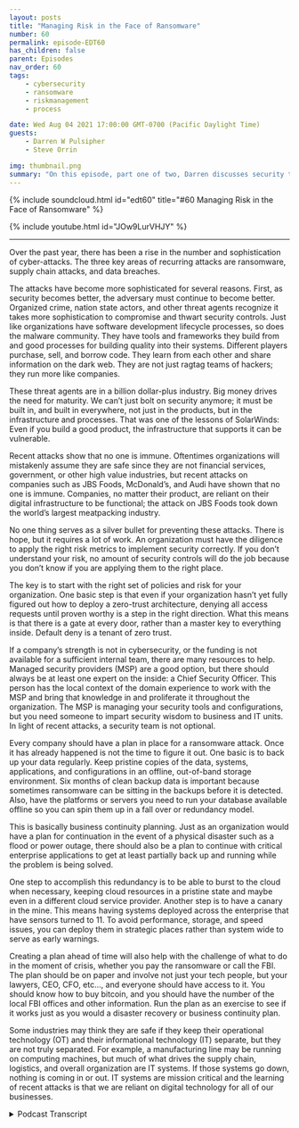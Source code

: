 ```yaml
---
layout: posts
title: "Managing Risk in the Face of Ransomware"
number: 60
permalink: episode-EDT60
has_children: false
parent: Episodes
nav_order: 60
tags:
    - cybersecurity
    - ransomware
    - riskmanagement
    - process

date: Wed Aug 04 2021 17:00:00 GMT-0700 (Pacific Daylight Time)
guests:
    - Darren W Pulsipher
    - Steve Orrin

img: thumbnail.png
summary: "On this episode, part one of two, Darren discusses security trends with frequent guest Steve Orrin, CTO of Intel, Federal. Over the past year, there has been a rise in the number and sophistication of cyber-attacks. The three key areas of recurring attacks are ransomware, supply chain attacks, and data breaches."
---
```


{% include soundcloud.html id="edt60" title="#60 Managing Risk in the Face of Ransomware" %}

{% include youtube.html id="JOw9LurVHJY" %}

---

Over the past year, there has been a rise in the number and sophistication of cyber-attacks. The three key areas of recurring attacks are ransomware, supply chain attacks, and data breaches.

The attacks have become more sophisticated for several reasons. First, as security becomes better, the adversary must continue to become better. Organized crime, nation state actors, and other threat agents recognize it takes more sophistication to compromise and thwart security controls. Just like organizations have software development lifecycle processes, so does the malware community. They have tools and frameworks they build from and good processes for building quality into their systems. Different players purchase, sell, and borrow code. They learn from each other and share information on the dark web. They are not just ragtag teams of hackers; they run more like companies.

These threat agents are in a billion dollar-plus industry. Big money drives the need for maturity. We can’t just bolt on security anymore; it must be built in, and built in everywhere, not just in the products, but in the infrastructure and processes. That was one of the lessons of SolarWinds: Even if you build a good product, the infrastructure that supports it can be vulnerable.

Recent attacks show that no one is immune. Oftentimes organizations will mistakenly assume they are safe since they are not financial services, government, or other high value industries, but recent attacks on companies such as JBS Foods, McDonald’s, and Audi have shown that no one is immune.  Companies, no matter their product, are reliant on their digital infrastructure to be functional; the attack on JBS Foods took down the world’s largest meatpacking industry.

No one thing serves as a silver bullet for preventing these attacks. There is hope, but it requires a lot of work. An organization must have the diligence to apply the right risk metrics to implement security correctly. If you don’t understand your risk, no amount of security controls will do the job because you don’t know if you are applying them to the right place.

The key is to start with the right set of policies and risk for your organization. One basic step is that even if your organization hasn’t yet fully figured out how to deploy a zero-trust architecture, denying all access requests until proven worthy is a step in the right direction. What this means is that there is a gate at every door, rather than a master key to everything inside. Default deny is a tenant of zero trust.

If a company’s strength is not in cybersecurity, or the funding is not available for a sufficient internal team, there are many resources to help. Managed security providers (MSP) are a good option, but there should always be at least one expert on the inside: a Chief Security Officer. This person has the local context of the domain experience to work with the MSP and bring that knowledge in and proliferate it throughout the organization. The MSP is managing your security tools and configurations, but you need someone to impart security wisdom to business and IT units. In light of recent attacks, a security team is not optional.

Every company should have a plan in place for a ransomware attack. Once it has already happened is not the time to figure it out. One basic is to back up your data regularly. Keep pristine copies of the data, systems, applications, and configurations in an offline, out-of-band storage environment. Six months of clean backup data is important because sometimes ransomware can be sitting in the backups before it is detected. Also, have the platforms or servers you need to run your database available offline so you can spin them up in a fall over or redundancy model.

This is basically business continuity planning. Just as an organization would have a plan for continuation in the event of a physical disaster such as a flood or power outage, there should also be a plan to continue with critical enterprise applications to get at least partially back up and running while the problem is being solved.

One step to accomplish this redundancy is to be able to burst to the cloud when necessary, keeping cloud resources in a pristine state and maybe even in a different cloud service provider. Another step is to have a canary in the mine. This means having systems deployed across the enterprise that have sensors turned to 11. To avoid performance, storage, and speed issues, you can deploy them in strategic places rather than system wide to serve as early warnings.

Creating a plan ahead of time will also help with the challenge of what to do in the moment of crisis, whether you pay the ransomware or call the FBI. The plan should be on paper and involve not just your tech people, but your lawyers, CEO, CFO, etc…, and everyone should have access to it. You should know how to buy bitcoin, and you should have the number of the local FBI offices and other information. Run the plan as an exercise to see if it works just as you would a disaster recovery or business continuity plan.

Some industries may think they are safe if they keep their operational technology (OT) and their informational technology (IT) separate, but they are not truly separated. For example, a manufacturing line may be running on computing machines, but much of what drives the supply chain, logistics, and overall organization are IT systems. If those systems go down, nothing is coming in or out. IT systems are mission critical and the learning of recent attacks is that we are reliant on digital technology for all of our businesses.


<details>
<summary> Podcast Transcript </summary>

<p></p>

</details>
